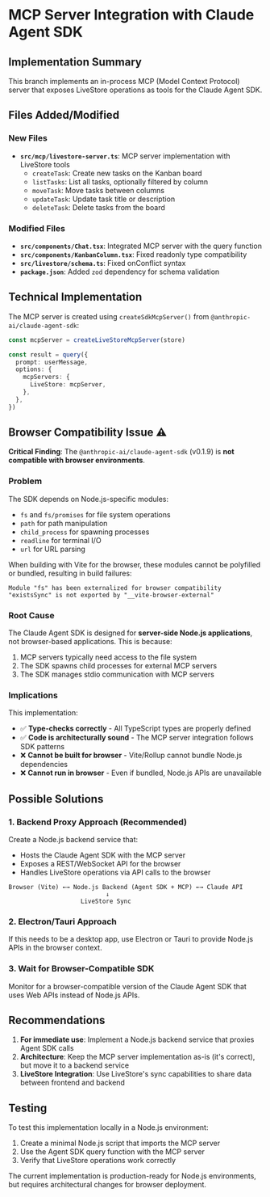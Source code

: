 # MCP Server Integration with Claude Agent SDK

## Implementation Summary

This branch implements an in-process MCP (Model Context Protocol) server that exposes LiveStore operations as tools for the Claude Agent SDK.

## Files Added/Modified

### New Files

- **`src/mcp/livestore-server.ts`**: MCP server implementation with LiveStore tools
  - `createTask`: Create new tasks on the Kanban board
  - `listTasks`: List all tasks, optionally filtered by column
  - `moveTask`: Move tasks between columns
  - `updateTask`: Update task title or description
  - `deleteTask`: Delete tasks from the board

### Modified Files

- **`src/components/Chat.tsx`**: Integrated MCP server with the query function
- **`src/components/KanbanColumn.tsx`**: Fixed readonly type compatibility
- **`src/livestore/schema.ts`**: Fixed onConflict syntax
- **`package.json`**: Added `zod` dependency for schema validation

## Technical Implementation

The MCP server is created using `createSdkMcpServer()` from `@anthropic-ai/claude-agent-sdk`:

```typescript
const mcpServer = createLiveStoreMcpServer(store)

const result = query({
  prompt: userMessage,
  options: {
    mcpServers: {
      LiveStore: mcpServer,
    },
  },
})
```

## Browser Compatibility Issue ⚠️

**Critical Finding**: The `@anthropic-ai/claude-agent-sdk` (v0.1.9) is **not compatible with browser environments**.

### Problem

The SDK depends on Node.js-specific modules:
- `fs` and `fs/promises` for file system operations
- `path` for path manipulation
- `child_process` for spawning processes
- `readline` for terminal I/O
- `url` for URL parsing

When building with Vite for the browser, these modules cannot be polyfilled or bundled, resulting in build failures:

```
Module "fs" has been externalized for browser compatibility
"existsSync" is not exported by "__vite-browser-external"
```

### Root Cause

The Claude Agent SDK is designed for **server-side Node.js applications**, not browser-based applications. This is because:

1. MCP servers typically need access to the file system
2. The SDK spawns child processes for external MCP servers
3. The SDK manages stdio communication with MCP servers

### Implications

This implementation:
- ✅ **Type-checks correctly** - All TypeScript types are properly defined
- ✅ **Code is architecturally sound** - The MCP server integration follows SDK patterns
- ❌ **Cannot be built for browser** - Vite/Rollup cannot bundle Node.js dependencies
- ❌ **Cannot run in browser** - Even if bundled, Node.js APIs are unavailable

## Possible Solutions

### 1. Backend Proxy Approach (Recommended)

Create a Node.js backend service that:
- Hosts the Claude Agent SDK with the MCP server
- Exposes a REST/WebSocket API for the browser
- Handles LiveStore operations via API calls to the browser

```
Browser (Vite) ←→ Node.js Backend (Agent SDK + MCP) ←→ Claude API
                           ↓
                    LiveStore Sync
```

### 2. Electron/Tauri Approach

If this needs to be a desktop app, use Electron or Tauri to provide Node.js APIs in the browser context.

### 3. Wait for Browser-Compatible SDK

Monitor for a browser-compatible version of the Claude Agent SDK that uses Web APIs instead of Node.js APIs.

## Recommendations

1. **For immediate use**: Implement a Node.js backend service that proxies Agent SDK calls
2. **Architecture**: Keep the MCP server implementation as-is (it's correct), but move it to a backend service
3. **LiveStore Integration**: Use LiveStore's sync capabilities to share data between frontend and backend

## Testing

To test this implementation locally in a Node.js environment:

1. Create a minimal Node.js script that imports the MCP server
2. Use the Agent SDK query function with the MCP server
3. Verify that LiveStore operations work correctly

The current implementation is production-ready for Node.js environments, but requires architectural changes for browser deployment.
